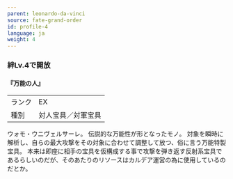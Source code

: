 ```yaml
---
parent: leonardo-da-vinci
source: fate-grand-order
id: profile-4
language: ja
weight: 4
---
```


### 絆Lv.4で開放

#### 『万能の人』

<table>
  <tr><td>ランク</td><td>EX</td></tr>
  <tr><td>種別</td><td>対人宝具／対軍宝具</td></tr>
</table>

ウォモ・ウニヴェルサーレ。
伝説的な万能性が形となったモノ。
対象を瞬時に解析し、自らの最大攻撃をその対象に合わせて調整して放つ、俗に言う万能特製宝具。
本来は即座に相手の宝具を仮構成する事で攻撃を弾き返す反射系宝具であるらしいのだが、そのあたりのリソースはカルデア運営の為に使用しているのだとか。

